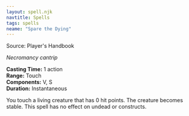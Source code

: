 ```yaml
---
layout: spell.njk
navtitle: Spells
tags: spells
neame: "Spare the Dying"
---
```

Source: Player's Handbook

_Necromancy cantrip_

**Casting Time:** 1 action  
**Range:** Touch  
**Components:** V, S  
**Duration:** Instantaneous

You touch a living creature that has 0 hit points. The creature becomes stable. This spell has no effect on undead or constructs.
